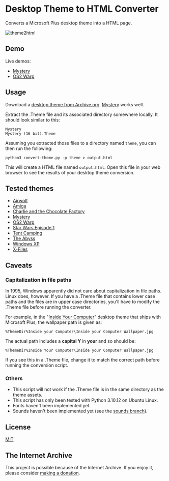 # Desktop Theme to HTML Converter

Converts a Microsoft Plus desktop theme into a HTML page.

![theme2html](https://github.com/ruscoe/theme2html/assets/87952/26bfe315-1f20-439e-80ec-1d007026c9cf)

## Demo

Live demos:

* [Mystery](https://ruscoe.org/theme2html/mystery/)
* [OS2 Warp](https://ruscoe.org/theme2html/os2/)

## Usage

Download a [desktop theme from Archive.org](https://archive.org/details/windowsdesktopthemes).
[Mystery](https://archive.org/details/mystery_202005) works well.

Extract the .Theme file and its associated directory somewhere locally. It should
look similar to this:

```
Mystery
Mystery (16 bit).Theme
```

Assuming you extracted those files to a directory named `theme`, you can then run
the following:

`python3 convert-theme.py -p theme > output.html`

This will create a HTML file named `output.html`. Open this file in your web browser
to see the results of your desktop theme conversion.

## Tested themes

* [Airwolf](https://archive.org/details/airwolf_202004)
* [Amiga](https://archive.org/details/amiga_201808)
* [Charlie and the Chocolate Factory](https://archive.org/details/chchocmv)
* [Mystery](https://archive.org/details/mystery_202005)
* [OS2 Warp](https://archive.org/details/theme_os2_warp_202005)
* [Star Wars Episode 1](https://archive.org/details/sw1_202005)
* [Tent Camping](https://archive.org/details/camping_202005)
* [The Abyss](https://archive.org/details/abyss-x3)
* [Windows XP](https://archive.org/details/theme_xp_pack_202005)
* [X-Files](https://archive.org/details/xfthem15)

## Caveats

### Capitalization in file paths

In 1995, Windows apparently did not care about capitalization in file paths.
Linux does, however. If you have a .Theme file that contains lower case paths and
the files are in upper case directories, you'll have to modify the .Theme file
before running the converter.

For example, in the "[Inside Your Computer](https://archive.org/details/inside_201808)"
desktop theme that ships with Microsoft Plus, the wallpaper path is given as:

`%ThemeDir%Inside your Computer\Inside your Computer Wallpaper.jpg`

The actual path includes a **capital Y** in **your** and so should be:

`%ThemeDir%Inside Your Computer\Inside your Computer Wallpaper.jpg`

If you see this in a .Theme file, change it to match the correct path before
running the conversion script.

### Others

* This script will not work if the .Theme file is in the same directory as the theme assets.
* This script has only been tested with Python 3.10.12 on Ubuntu Linux.
* Fonts haven't been implemented yet.
* Sounds haven't been implemented yet (see the [sounds branch](https://github.com/ruscoe/theme2html/tree/sounds)).

## License

[MIT](https://mit-license.org)

## The Internet Archive

This project is possible because of the Internet Archive. If you enjoy it, please
consider [making a donation](https://archive.org/donate).
